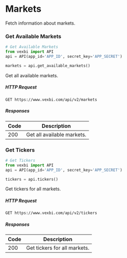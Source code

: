 # Markets

Fetch information about markets.

### Get Available Markets

```python
# Get Available Markets
from vexbi import API
api = API(app_id='APP_ID', secret_key='APP_SECRET')

markets = api.get_available_markets()
```

Get all available markets.

##### HTTP Request
`GET https://www.vexbi.com/api/v2/markets`

##### Responses

| Code | Description |
| ---- | ----------- |
| 200 | Get all available markets. |

### Get Tickers

```python
# Get Tickers
from vexbi import API
api = API(app_id='APP_ID', secret_key='APP_SECRET')

tickers = api.tickers()
```

Get tickers for all markets.

##### HTTP Request
`GET https://www.vexbi.com/api/v2/tickers`

##### Responses

| Code | Description |
| ---- | ----------- |
| 200 | Get tickers for all markets. |
